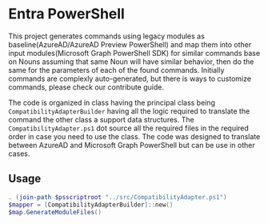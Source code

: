 # Entra PowerShell

This project generates commands using legacy modules as baseline(AzureAD/AzureAD Preview PowerShell) and map them into other input modules(Microsoft Graph PowerShell SDK) for similar commands base on Nouns assuming that same Noun will have similar behavior, then do the same for the parameters of each of the found commands. Initially commands are complexly auto-generated, but there is ways to customize commands, please check our contribute guide.

The code is organized in class having the principal class being `CompatibilityAdapterBuilder` having all the logic required to translate the command the other class a support data structures. The `CompatibilityAdapter.ps1` dot source all the required files in the required order in case you need to use the class. The code was designed to translate between AzureAD and Microsoft Graph PowerShell but can be use in other cases.

## Usage

```Powershell
. (join-path $psscriptroot "../src/CompatibilityAdapter.ps1")
$mapper = [CompatibilityAdapterBuilder]::new()
$map.GenerateModuleFiles()
```
